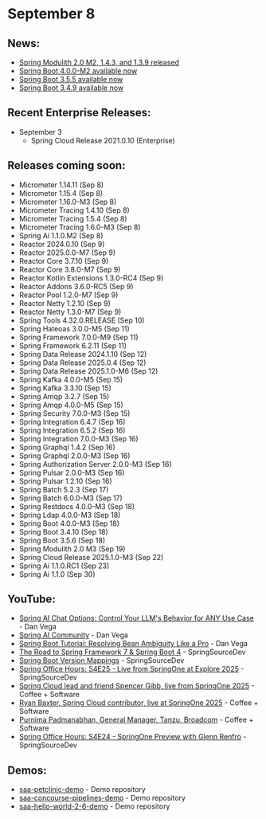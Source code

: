 # September 8

## News:

- [Spring Modulith 2.0 M2, 1.4.3, and 1.3.9 released](https://spring.io/blog/2025/08/22/spring-modulith-2-0-0-m2-1-4-3-and-1-3-9-released)
- [Spring Boot 4.0.0-M2 available now](https://spring.io/blog/2025/08/21/spring-boot-4-0-0-M2-available-now)
- [Spring Boot 3.5.5 available now](https://spring.io/blog/2025/08/21/spring-boot-3-5-5-available-now)
- [Spring Boot 3.4.9 available now](https://spring.io/blog/2025/08/21/spring-boot-3-4-9-available-now)

## Recent Enterprise Releases:

- September 3
  - Spring Cloud Release 2021.0.10 (Enterprise)

## Releases coming soon:

- Micrometer 1.14.11 (Sep 8)
- Micrometer 1.15.4 (Sep 8)
- Micrometer 1.16.0-M3 (Sep 8)
- Micrometer Tracing 1.4.10 (Sep 8)
- Micrometer Tracing 1.5.4 (Sep 8)
- Micrometer Tracing 1.6.0-M3 (Sep 8)
- Spring Ai 1.1.0.M2 (Sep 8)
- Reactor 2024.0.10 (Sep 9)
- Reactor 2025.0.0-M7 (Sep 9)
- Reactor Core 3.7.10 (Sep 9)
- Reactor Core 3.8.0-M7 (Sep 9)
- Reactor Kotlin Extensions 1.3.0-RC4 (Sep 9)
- Reactor Addons 3.6.0-RC5 (Sep 9)
- Reactor Pool 1.2.0-M7 (Sep 9)
- Reactor Netty 1.2.10 (Sep 9)
- Reactor Netty 1.3.0-M7 (Sep 9)
- Spring Tools 4.32.0.RELEASE (Sep 10)
- Spring Hateoas 3.0.0-M5 (Sep 11)
- Spring Framework 7.0.0-M9 (Sep 11)
- Spring Framework 6.2.11 (Sep 11)
- Spring Data Release 2024.1.10 (Sep 12)
- Spring Data Release 2025.0.4 (Sep 12)
- Spring Data Release 2025.1.0-M6 (Sep 12)
- Spring Kafka 4.0.0-M5 (Sep 15)
- Spring Kafka 3.3.10 (Sep 15)
- Spring Amqp 3.2.7 (Sep 15)
- Spring Amqp 4.0.0-M5 (Sep 15)
- Spring Security 7.0.0-M3 (Sep 15)
- Spring Integration 6.4.7 (Sep 16)
- Spring Integration 6.5.2 (Sep 16)
- Spring Integration 7.0.0-M3 (Sep 16)
- Spring Graphql 1.4.2 (Sep 16)
- Spring Graphql 2.0.0-M3 (Sep 16)
- Spring Authorization Server 2.0.0-M3 (Sep 16)
- Spring Pulsar 2.0.0-M3 (Sep 16)
- Spring Pulsar 1.2.10 (Sep 16)
- Spring Batch 5.2.3 (Sep 17)
- Spring Batch 6.0.0-M3 (Sep 17)
- Spring Restdocs 4.0.0-M3 (Sep 18)
- Spring Ldap 4.0.0-M3 (Sep 18)
- Spring Boot 4.0.0-M3 (Sep 18)
- Spring Boot 3.4.10 (Sep 18)
- Spring Boot 3.5.6 (Sep 18)
- Spring Modulith 2.0 M3 (Sep 19)
- Spring Cloud Release 2025.1.0-M3 (Sep 22)
- Spring Ai 1.1.0.RC1 (Sep 23)
- Spring Ai 1.1.0 (Sep 30)

## YouTube:

- [Spring AI Chat Options: Control Your LLM's Behavior for ANY Use Case](https://www.youtube.com/watch?v=MrC-xDvkJlE) - Dan Vega
- [Spring AI Community](https://www.youtube.com/shorts/ueGEfejLSDY) - Dan Vega
- [Spring Boot Tutorial: Resolving Bean Ambiguity Like a Pro](https://www.youtube.com/watch?v=jCjHAD94c8A) - Dan Vega
- [The Road to Spring Framework 7 & Spring Boot 4](https://www.youtube.com/shorts/iP9vTOruwEE) - SpringSourceDev
- [Spring Boot Version Mappings](https://www.youtube.com/shorts/qzVjEJOv9Rs) - SpringSourceDev
- [Spring Office Hours: S4E25 - Live from SpringOne at Explore 2025](https://www.youtube.com/watch?v=xbZVg_r2Iho) - SpringSourceDev
- [Spring Cloud lead and friend Spencer Gibb, live from SpringOne 2025](https://www.youtube.com/watch?v=MxkWFhj_ltI) - Coffee + Software
- [Ryan Baxter, Spring Cloud contributor, live at SpringOne 2025](https://www.youtube.com/watch?v=IeCpfDS50cI) - Coffee + Software
- [Purnima Padmanabhan, General Manager, Tanzu, Broadcom](https://www.youtube.com/watch?v=Z_7HeJi6Ono) - Coffee + Software
- [Spring Office Hours: S4E24 - SpringOne Preview with Glenn Renfro](https://www.youtube.com/watch?v=nJV7j2A8Yy8) - SpringSourceDev

## Demos:

- [saa-petclinic-demo](https://github.com/dashaun-tanzu/saa-petclinic-demo) - Demo repository
- [saa-concourse-pipelines-demo](https://github.com/dashaun-tanzu/saa-concourse-pipelines-demo) - Demo repository
- [saa-hello-world-2-6-demo](https://github.com/dashaun-tanzu/saa-hello-world-2-6-demo) - Demo repository

